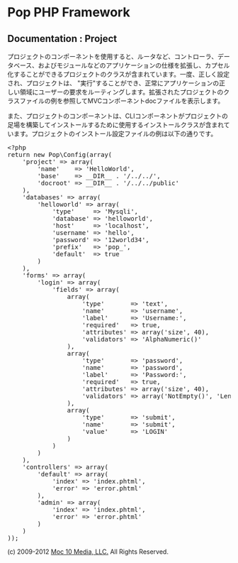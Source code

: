 Pop PHP Framework
=================

Documentation : Project
-----------------------

プロジェクトのコンポーネントを使用すると、ルータなど、コントローラ、データベース、およびモジュールなどのアプリケーションの仕様を拡張し、カプセル化することができるプロジェクトのクラスが含まれています。一度、正しく設定され、プロジェクトは、 "実行"することができ、正常にアプリケーションの正しい領域にユーザーの要求をルーティングします。拡張されたプロジェクトのクラスファイルの例を参照してMVCコンポーネントdocファイルを表示します。


また、プロジェクトのコンポーネントは、CLIコンポーネントがプロジェクトの足場を構築してインストールするために使用するインストールクラスが含まれています。プロジェクトのインストール設定ファイルの例は以下の通りです。


<pre>
&lt;?php
return new Pop\Config(array(
    'project' => array(
        'name'    => 'HelloWorld',
        'base'    => __DIR__ . '/../../',
        'docroot' => __DIR__ . '/../../public'
    ),
    'databases' => array(
        'helloworld' => array(
            'type'     => 'Mysqli',
            'database' => 'helloworld',
            'host'     => 'localhost',
            'username' => 'hello',
            'password' => '12world34',
            'prefix'   => 'pop_',
            'default'  => true
        )
    ),
    'forms' => array(
        'login' => array(
            'fields' => array(
                array(
                    'type'       => 'text',
                    'name'       => 'username',
                    'label'      => 'Username:',
                    'required'   => true,
                    'attributes' => array('size', 40),
                    'validators' => 'AlphaNumeric()'
                ),
                array(
                    'type'       => 'password',
                    'name'       => 'password',
                    'label'      => 'Password:',
                    'required'   => true,
                    'attributes' => array('size', 40),
                    'validators' => array('NotEmpty()', 'LengthGt(6)')
                ),
                array(
                    'type'       => 'submit',
                    'name'       => 'submit',
                    'value'      => 'LOGIN'
                )
            )
        )
    ),
    'controllers' => array(
        'default' => array(
            'index' => 'index.phtml',
            'error' => 'error.phtml'
        ),
        'admin' => array(
            'index' => 'index.phtml',
            'error' => 'error.phtml'
        )
    )
));
</pre>

(c) 2009-2012 [Moc 10 Media, LLC.](http://www.moc10media.com) All Rights Reserved.
